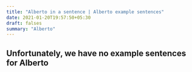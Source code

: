 ```yaml
---
title: "Alberto in a sentence | Alberto example sentences"
date: 2021-01-20T19:57:50+05:30
draft: falses
summary: "Alberto"
---
```

## Unfortunately, we have no example sentences for Alberto                 
